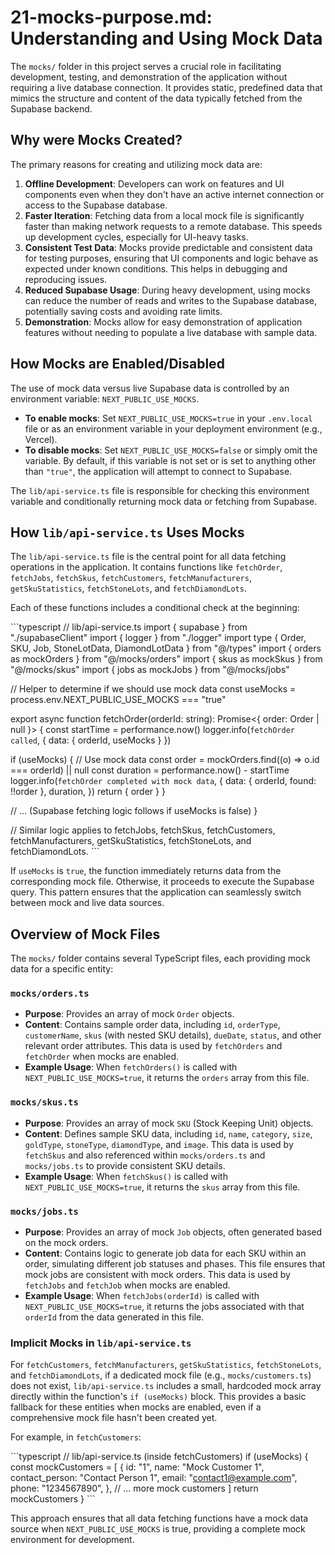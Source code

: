 # 21-mocks-purpose.md: Understanding and Using Mock Data

The `mocks/` folder in this project serves a crucial role in facilitating development, testing, and demonstration of the application without requiring a live database connection. It provides static, predefined data that mimics the structure and content of the data typically fetched from the Supabase backend.

## Why were Mocks Created?

The primary reasons for creating and utilizing mock data are:

1.  **Offline Development**: Developers can work on features and UI components even when they don't have an active internet connection or access to the Supabase database.
2.  **Faster Iteration**: Fetching data from a local mock file is significantly faster than making network requests to a remote database. This speeds up development cycles, especially for UI-heavy tasks.
3.  **Consistent Test Data**: Mocks provide predictable and consistent data for testing purposes, ensuring that UI components and logic behave as expected under known conditions. This helps in debugging and reproducing issues.
4.  **Reduced Supabase Usage**: During heavy development, using mocks can reduce the number of reads and writes to the Supabase database, potentially saving costs and avoiding rate limits.
5.  **Demonstration**: Mocks allow for easy demonstration of application features without needing to populate a live database with sample data.

## How Mocks are Enabled/Disabled

The use of mock data versus live Supabase data is controlled by an environment variable: `NEXT_PUBLIC_USE_MOCKS`.

-   **To enable mocks**: Set `NEXT_PUBLIC_USE_MOCKS=true` in your `.env.local` file or as an environment variable in your deployment environment (e.g., Vercel).
-   **To disable mocks**: Set `NEXT_PUBLIC_USE_MOCKS=false` or simply omit the variable. By default, if this variable is not set or is set to anything other than `"true"`, the application will attempt to connect to Supabase.

The `lib/api-service.ts` file is responsible for checking this environment variable and conditionally returning mock data or fetching from Supabase.

## How `lib/api-service.ts` Uses Mocks

The `lib/api-service.ts` file is the central point for all data fetching operations in the application. It contains functions like `fetchOrder`, `fetchJobs`, `fetchSkus`, `fetchCustomers`, `fetchManufacturers`, `getSkuStatistics`, `fetchStoneLots`, and `fetchDiamondLots`.

Each of these functions includes a conditional check at the beginning:

\`\`\`typescript
// lib/api-service.ts
import { supabase } from "./supabaseClient"
import { logger } from "./logger"
import type { Order, SKU, Job, StoneLotData, DiamondLotData } from "@/types"
import { orders as mockOrders } from "@/mocks/orders"
import { skus as mockSkus } from "@/mocks/skus"
import { jobs as mockJobs } from "@/mocks/jobs"

// Helper to determine if we should use mock data
const useMocks = process.env.NEXT_PUBLIC_USE_MOCKS === "true"

export async function fetchOrder(orderId: string): Promise<{ order: Order | null }> {
  const startTime = performance.now()
  logger.info(`fetchOrder called`, { data: { orderId, useMocks } })

  if (useMocks) {
    // Use mock data
    const order = mockOrders.find((o) => o.id === orderId) || null
    const duration = performance.now() - startTime
    logger.info(`fetchOrder completed with mock data`, {
      data: { orderId, found: !!order },
      duration,
    })
    return { order }
  }

  // ... (Supabase fetching logic follows if useMocks is false)
}

// Similar logic applies to fetchJobs, fetchSkus, fetchCustomers, fetchManufacturers, getSkuStatistics, fetchStoneLots, and fetchDiamondLots.
\`\`\`

If `useMocks` is `true`, the function immediately returns data from the corresponding mock file. Otherwise, it proceeds to execute the Supabase query. This pattern ensures that the application can seamlessly switch between mock and live data sources.

## Overview of Mock Files

The `mocks/` folder contains several TypeScript files, each providing mock data for a specific entity:

### `mocks/orders.ts`

-   **Purpose**: Provides an array of mock `Order` objects.
-   **Content**: Contains sample order data, including `id`, `orderType`, `customerName`, `skus` (with nested SKU details), `dueDate`, `status`, and other relevant order attributes. This data is used by `fetchOrders` and `fetchOrder` when mocks are enabled.
-   **Example Usage**: When `fetchOrders()` is called with `NEXT_PUBLIC_USE_MOCKS=true`, it returns the `orders` array from this file.

### `mocks/skus.ts`

-   **Purpose**: Provides an array of mock `SKU` (Stock Keeping Unit) objects.
-   **Content**: Defines sample SKU data, including `id`, `name`, `category`, `size`, `goldType`, `stoneType`, `diamondType`, and `image`. This data is used by `fetchSkus` and also referenced within `mocks/orders.ts` and `mocks/jobs.ts` to provide consistent SKU details.
-   **Example Usage**: When `fetchSkus()` is called with `NEXT_PUBLIC_USE_MOCKS=true`, it returns the `skus` array from this file.

### `mocks/jobs.ts`

-   **Purpose**: Provides an array of mock `Job` objects, often generated based on the mock orders.
-   **Content**: Contains logic to generate job data for each SKU within an order, simulating different job statuses and phases. This file ensures that mock jobs are consistent with mock orders. This data is used by `fetchJobs` and `fetchJob` when mocks are enabled.
-   **Example Usage**: When `fetchJobs(orderId)` is called with `NEXT_PUBLIC_USE_MOCKS=true`, it returns the jobs associated with that `orderId` from the data generated in this file.

### Implicit Mocks in `lib/api-service.ts`

For `fetchCustomers`, `fetchManufacturers`, `getSkuStatistics`, `fetchStoneLots`, and `fetchDiamondLots`, if a dedicated mock file (e.g., `mocks/customers.ts`) does not exist, `lib/api-service.ts` includes a small, hardcoded mock array directly within the function's `if (useMocks)` block. This provides a basic fallback for these entities when mocks are enabled, even if a comprehensive mock file hasn't been created yet.

For example, in `fetchCustomers`:

\`\`\`typescript
// lib/api-service.ts (inside fetchCustomers)
  if (useMocks) {
    const mockCustomers = [
      {
        id: "1",
        name: "Mock Customer 1",
        contact_person: "Contact Person 1",
        email: "contact1@example.com",
        phone: "1234567890",
      },
      // ... more mock customers
    ]
    return mockCustomers
  }
\`\`\`

This approach ensures that all data fetching functions have a mock data source when `NEXT_PUBLIC_USE_MOCKS` is true, providing a complete mock environment for development.
